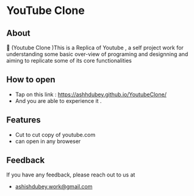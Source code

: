 # YouTube Clone 

About
------
🔗 (Youtube Clone )This is a Replica of Youtube , a self project work for understanding some basic over-view of programing and designning and aiming to replicate some of its core functionalities

## How to open 

- Tap on this link : https://ashhdubey.github.io/YoutubeClone/
- And you are able to experience it .

  
## Features

- Cut to cut copy of youtube.com
- can open in any broweser 


## Feedback

If you have any feedback, please reach out to us at 
- ashishdubey.work@gmail.com
